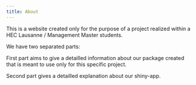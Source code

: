 ```yaml
---
title: About
---
```


This is a website created only for the purpose of a project realized within a HEC Lausanne / Management Master students. 


We have two separated parts: 

  First part aims to give a detailled information about our package created that is meant to use only for this specific project.

  Second part gives a detailled explanation about our shiny-app. 
